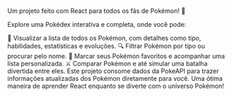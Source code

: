 Um projeto feito com React para todos os fãs de Pokémon! 🎉

Explore uma Pokédex interativa e completa, onde você pode:

📜 Visualizar a lista de todos os Pokémon, com detalhes como tipo, habilidades, estatísticas e evoluções.
🔍 Filtrar Pokémon por tipo ou procurar pelo nome.
💖 Marcar seus Pokémon favoritos e acompanhar uma lista personalizada.
⚔️ Comparar Pokémon e até simular uma batalha divertida entre eles.
Este projeto consome dados da PokeAPI para trazer informações atualizadas dos Pokémon diretamente para você. Uma ótima maneira de aprender React enquanto se diverte com o universo Pokémon!
